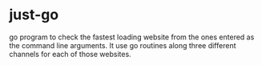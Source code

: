 # just-go
go program to check the fastest loading website from the ones entered as the command line arguments.
It use go routines along three different channels for each of those websites.
